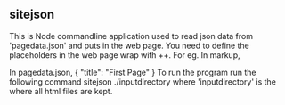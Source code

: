sitejson
-------------

This is Node commandline application used to read json data from 'pagedata.json' and puts in the web page. You need to define the placeholders in the web page wrap with ++. 
For eg.
In markup,
	<title>++pagetitle++</title>
	
In pagedata.json,
	{
		"title": "First Page"
	}
To run the program run the following command 
	sitejson ./inputdirectory
where 'inputdirectory' is the where all html files are kept.	
	
	